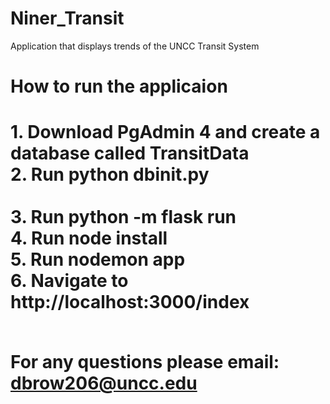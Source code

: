 # Niner_Transit
Application that displays trends of the UNCC Transit System
<h1>How to run the applicaion <h1>
  1. Download PgAdmin 4 and create a database called TransitData <br>
  2. Run python dbinit.py<br><br>
  3. Run python -m flask run<br>
  4. Run node install<br>
  5. Run nodemon app<br>
  6. Navigate to http://localhost:3000/index<br><br>
  
  For any questions please email: dbrow206@uncc.edu
